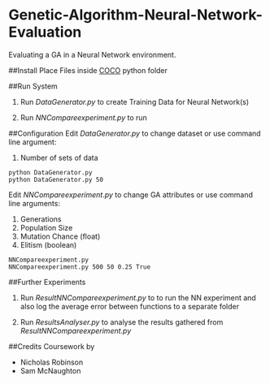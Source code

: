 # Genetic-Algorithm-Neural-Network-Evaluation
Evaluating a GA in a Neural Network environment.

##Install
Place Files inside [COCO](http://coco.gforge.inria.fr/) python folder

##Run System
1.  Run *DataGenerator.py* to create Training Data for Neural Network(s)

2.  Run *NNCompareexperiment.py* to run 

##Configuration
Edit *DataGenerator.py* to change dataset or use command line argument:

1.  Number of sets of data
```
python DataGenerator.py
python DataGenerator.py 50
```

Edit *NNCompareexperiment.py* to change GA attributes or use command line arguments:

1.  Generations
2.  Population Size
3.  Mutation Chance (float)
4.  Elitism (boolean)
```
NNCompareexperiment.py
NNCompareexperiment.py 500 50 0.25 True
```

##Further Experiments
1.  Run *ResultNNCompareexperiment.py* to to run the NN experiment and also log the average error between functions to a separate folder

2.  Run *ResultsAnalyser.py* to analyse the results gathered from *ResultNNCompareexperiment.py*

##Credits
Coursework by
- Nicholas Robinson
- Sam McNaughton
